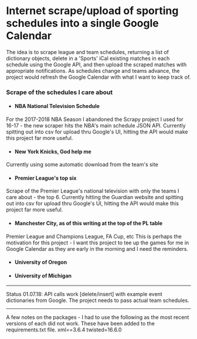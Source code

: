 # Internet scrape/upload of sporting schedules into a single Google Calendar
The idea is to scrape league and team schedules, returning a list of dictionary objects, delete in a 'Sports' iCal existing matches in each schedule using the Google API, and then upload the scraped matches with appropriate notifications. As schedules change and teams advance, the project would refresh the Google Calendar with what I want to keep track of.


### Scrape of the schedules I care about
* #### NBA National Television Schedule
For the 2017-2018 NBA Season I abandoned the Scrapy project I used for 16-17 -
the new scraper hits the NBA's main schedule JSON API. Currently spitting out into csv for upload thru Google's UI, hitting the API would make this project far more useful.
* #### New York Knicks, God help me
Currently using some automatic download from the team's site
* #### Premier League's top six
Scrape of the Premier League's national television with only the teams I care
about - the top 6. Currently hitting the Guardian website and spitting out into csv for upload thru Google's UI, hitting the API would make this project far more useful.
* #### Manchester City, as of this writing at the top of the PL table
Premier League and Champions League, FA Cup, etc
This is perhaps the motivation for this project - I want this project to tee up the games for me in Google Calendar as they are early in the morning and I need the reminders.
* #### University of Oregon
* #### University of Michigan

---
Status 01.07.18: API calls work [delete/insert] with example event dictionaries from Google. The project needs to pass actual team schedules.

---

A few notes on the packages - I had to use the following as the most recent versions of each did not work. These have been added to the requirements.txt file.
xml==3.6.4
twisted=16.6.0
